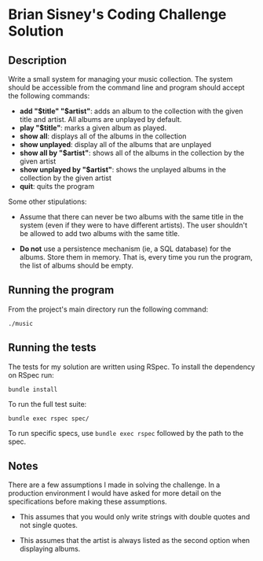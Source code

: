 
# Brian Sisney's Coding Challenge Solution

## Description

Write a small system for managing your music collection. The system should be accessible from the command line and program should accept the following commands:

- **add "$title" "$artist"**: adds an album to the collection with the given title and artist. All albums are unplayed by default.
- **play "$title"**: marks a given album as played.
- **show all**: displays all of the albums in the collection
- **show unplayed**: display all of the albums that are unplayed
- **show all by "$artist"**: shows all of the albums in the collection by the given artist
- **show unplayed by "$artist"**: shows the unplayed albums in the collection by the given artist
- **quit**: quits the program

Some other stipulations:

- Assume that there can never be two albums with the same title in the system (even if they were to have different artists). The user shouldn't be allowed to add two albums with the same title.

 - **Do not** use a persistence mechanism (ie, a SQL database) for the albums. Store them in memory. That is, every time you run the program, the list of albums should be empty. 


## Running the program

From the project's main directory run the following command:

```
./music
```

## Running the tests

The tests for my solution are written using RSpec. To install the dependency on RSpec run:

```
bundle install
```

To run the full test suite:

```
bundle exec rspec spec/
```

To run specific specs, use `bundle exec rspec` followed by the path to the spec.

## Notes

There are a few assumptions I made in solving the challenge. In a production environment I would have asked for more detail on the specifications before making these assumptions.

* This assumes that you would only write strings with double quotes and not single quotes.

* This assumes that the artist is always listed as the second option when displaying albums.
